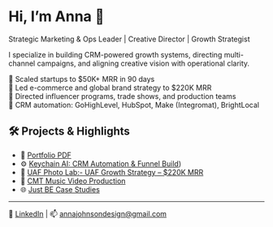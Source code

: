 # Hi, I’m Anna 👋  
Strategic Marketing & Ops Leader | Creative Director | Growth Strategist

I specialize in building CRM-powered growth systems, directing multi-channel campaigns, and aligning creative vision with operational clarity.

🔹 Scaled startups to $50K+ MRR in 90 days  
🔹 Led e-commerce and global brand strategy to $220K MRR  
🔹 Directed influencer programs, trade shows, and production teams  
🔹 CRM automation: GoHighLevel, HubSpot, Make (Integromat), BrightLocal  

## 🛠️ Projects & Highlights

- 📂 [Portfolio PDF](https://www.canva.com/design/DAGsJpOLiks/UQOTUlSFAfpIoA_Bvpb9Pg/view?utm_content=DAGsJpOLiks&utm_campaign=designshare&utm_medium=link2&utm_source=uniquelinks&utlId=hf426294386)
- ⚙️ [Keychain AI: CRM Automation & Funnel Build](https://github.com/AnnaJohnsonCOO/keychain-crm-automation))
- 🎯 [UAF Photo Lab:- UAF Growth Strategy – $220K MRR ](https://github.com/annajohnsoncoo/uaf-growth-strategy)
- 🎥 [CMT Music Video Production](https://www.youtube.com/watch?v=mO4a1PCdDqQ&ab_channel=AngieK)
- 🌐 [Just BE Case Studies](https://github.com/AnnaJohnsonCOO/uaf-growth-strategy)

---

💼 [LinkedIn](https://linkedin.com/in/annajohnsonsd) | 📫 annajohnsondesign@gmail.com
